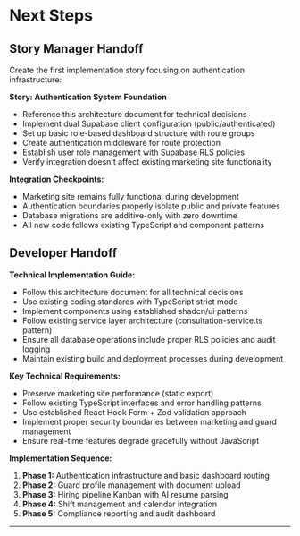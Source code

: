# Next Steps

## Story Manager Handoff

Create the first implementation story focusing on authentication infrastructure:

**Story: Authentication System Foundation**
- Reference this architecture document for technical decisions
- Implement dual Supabase client configuration (public/authenticated)
- Set up basic role-based dashboard structure with route groups
- Create authentication middleware for route protection
- Establish user role management with Supabase RLS policies
- Verify integration doesn't affect existing marketing site functionality

**Integration Checkpoints:**
- Marketing site remains fully functional during development
- Authentication boundaries properly isolate public and private features
- Database migrations are additive-only with zero downtime
- All new code follows existing TypeScript and component patterns

## Developer Handoff

**Technical Implementation Guide:**
- Follow this architecture document for all technical decisions
- Use existing coding standards with TypeScript strict mode
- Implement components using established shadcn/ui patterns
- Follow existing service layer architecture (consultation-service.ts pattern)
- Ensure all database operations include proper RLS policies and audit logging
- Maintain existing build and deployment processes during development

**Key Technical Requirements:**
- Preserve marketing site performance (static export)
- Follow existing TypeScript interfaces and error handling patterns
- Use established React Hook Form + Zod validation approach
- Implement proper security boundaries between marketing and guard management
- Ensure real-time features degrade gracefully without JavaScript

**Implementation Sequence:**
1. **Phase 1:** Authentication infrastructure and basic dashboard routing
2. **Phase 2:** Guard profile management with document upload
3. **Phase 3:** Hiring pipeline Kanban with AI resume parsing
4. **Phase 4:** Shift management and calendar integration
5. **Phase 5:** Compliance reporting and audit dashboard

---
